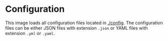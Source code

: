 # Configuration

This image loads all configuration files located in
[./config](./config). The configuration files can be either JSON files
with extension `.json` or YAML files with extension `.yml` or `.yaml`.
